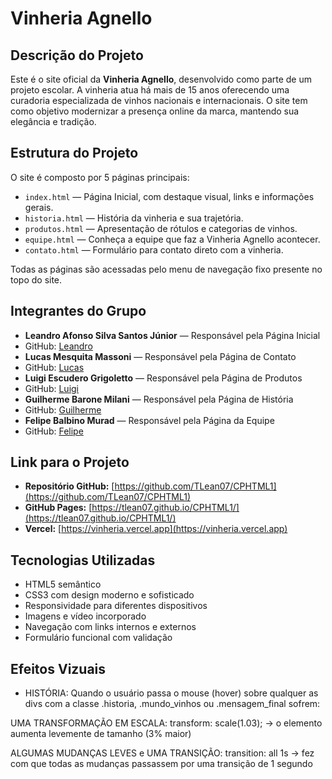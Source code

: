 # Vinheria Agnello
 
## Descrição do Projeto
 
Este é o site oficial da **Vinheria Agnello**, desenvolvido como parte de um projeto escolar. A vinheria atua há mais de 15 anos oferecendo uma curadoria especializada de vinhos nacionais e internacionais. O site tem como objetivo modernizar a presença online da marca, mantendo sua elegância e tradição.
 
## Estrutura do Projeto
 
O site é composto por 5 páginas principais:
 
- `index.html` — Página Inicial, com destaque visual, links e informações gerais.
- `historia.html` — História da vinheria e sua trajetória.
- `produtos.html` — Apresentação de rótulos e categorias de vinhos.
- `equipe.html` — Conheça a equipe que faz a Vinheria Agnello acontecer.
- `contato.html` — Formulário para contato direto com a vinheria.
 
Todas as páginas são acessadas pelo menu de navegação fixo presente no topo do site.
 
## Integrantes do Grupo
 
- **Leandro Afonso Silva Santos Júnior** — Responsável pela Página Inicial
- GitHub: [Leandro](https://github.com/TLean07)
- **Lucas Mesquita Massoni** — Responsável pela Página de Contato
- GitHub: [Lucas](https://github.com/lucasmassoni06)
- **Luigi Escudero Grigoletto** — Responsável pela Página de Produtos
- GitHub: [Luigi](https://github.com/Lueg2007)
- **Guilherme Barone Milani** — Responsável pela Página de História
- GitHub: [Guilherme](https://github.com/GuilhermeBM3012)
- **Felipe Balbino Murad** — Responsável pela Página da Equipe
- GitHub: [Felipe](https://github.com/FelipeM211)
 
## Link para o Projeto
 
- **Repositório GitHub:** [https://github.com/TLean07/CPHTML1](https://github.com/TLean07/CPHTML1)
- **GitHub Pages:** [https://tlean07.github.io/CPHTML1/](https://tlean07.github.io/CPHTML1/)
- **Vercel:** [https://vinheria.vercel.app](https://vinheria.vercel.app)
 
## Tecnologias Utilizadas
 
- HTML5 semântico
- CSS3 com design moderno e sofisticado
- Responsividade para diferentes dispositivos
- Imagens e vídeo incorporado
- Navegação com links internos e externos
- Formulário funcional com validação
 
## Efeitos Vizuais

- HISTÓRIA:
Quando o usuário passa o mouse (hover) sobre qualquer as divs com a classe .historia, .mundo_vinhos ou .mensagem_final sofrem:

UMA TRANSFORMAÇÃO EM ESCALA:
transform: scale(1.03); -> o elemento aumenta levemente de tamanho (3% maior)

ALGUMAS MUDANÇAS LEVES e UMA TRANSIÇÃO:
transition: all 1s -> fez com que todas as mudanças passassem por uma transição de 1 segundo 
 
